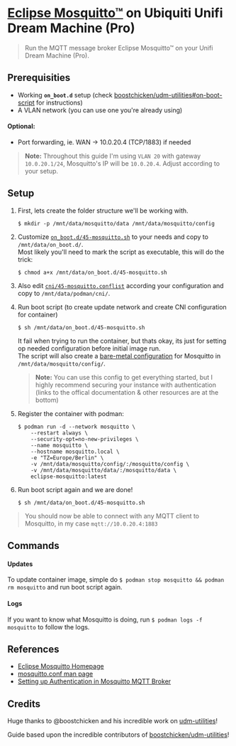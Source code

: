 # [Eclipse Mosquitto™](https://mosquitto.org) on Ubiquiti Unifi Dream Machine (Pro)

> Run the MQTT message broker Eclipse Mosquitto™ on your Unifi Dream Machine (Pro).

## Prerequisities

- Working **`on_boot.d`** setup (check [boostchicken/udm-utilities#on-boot-script](https://github.com/boostchicken-dev/udm-utilities/tree/master/on-boot-script) for instructions)
- A VLAN network (you can use one you're already using)

#### Optional:

- Port forwarding, ie. WAN -> 10.0.20.4 (TCP/1883) if needed

> **Note:** Throughout this guide I'm using `VLAN 20` with gateway `10.0.20.1/24`, Mosquitto's IP will be `10.0.20.4`.
> Adjust according to your setup.

## Setup

1. First, lets create the folder structure we'll be working with.

    `$ mkdir -p /mnt/data/mosquitto/data /mnt/data/mosquitto/config`

2. Customize [`on_boot.d/45-mosquitto.sh`](on_boot.d/45-mosquitto.sh) to your needs and copy to `/mnt/data/on_boot.d/`.  
    Most likely you'll need to mark the script as executable, this will do the trick:

    `$ chmod a+x /mnt/data/on_boot.d/45-mosquitto.sh`

3. Also edit [`cni/45-mosquitto.conflist`](cni/45-mosquitto.conflist) according your configuration and copy to `/mnt/data/podman/cni/`.

4. Run boot script (to create update network and create CNI configuration for container)

    `$ sh /mnt/data/on_boot.d/45-mosquitto.sh`

    It fail when trying to run the container, but thats okay, its just for setting op needed configuration before initial image run.  
    The script will also create a [bare-metal configuration](config/mosquitto.conf) for Mosquitto in `/mnt/data/mosquitto/config/`.  

    > **Note:** You can use this config to get everything started, but I highly recommend securing your instance with authentication (links to the offical documentation & other resources are at the bottom)

5. Register the container with podman:

    ```shell
    $ podman run -d --network mosquitto \
        --restart always \
        --security-opt=no-new-privileges \
        --name mosquitto \
        --hostname mosquitto.local \
        -e "TZ=Europe/Berlin" \
        -v /mnt/data/mosquitto/config/:/mosquitto/config \
        -v /mnt/data/mosquitto/data/:/mosquitto/data \
        eclipse-mosquitto:latest
    ```

6. Run boot script again and we are done!

    `$ sh /mnt/data/on_boot.d/45-mosquitto.sh`

> You should now be able to connect with any MQTT client to Mosquitto, in my case `mqtt://10.0.20.4:1883`

## Commands

#### Updates

To update container image, simple do `$ podman stop mosquitto && podman rm mosquitto` and run boot script again.

#### Logs

If you want to know what Mosquitto is doing, run `$ podman logs -f mosquitto` to follow the logs.

## References

- [Eclipse Mosquitto Homepage](https://mosquitto.org)
- [mosquitto.conf man page](https://mosquitto.org/man/mosquitto-conf-5.html)
- [Setting up Authentication in Mosquitto MQTT Broker](https://medium.com/@eranda/setting-up-authentication-on-mosquitto-mqtt-broker-de5df2e29afc)

## Credits

Huge thanks to @boostchicken and his incredible work on [udm-utilities](https://github.com/boostchicken/udm-utilities)!  

Guide based upon the incredible contributors of [boostchicken/udm-utilities](https://github.com/boostchicken/udm-utilities)!
